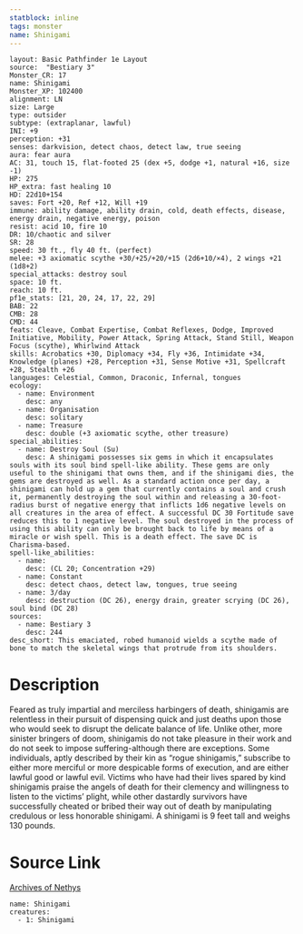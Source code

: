 ```yaml
---
statblock: inline
tags: monster
name: Shinigami
---
```

```statblock
layout: Basic Pathfinder 1e Layout
source:  "Bestiary 3"
Monster_CR: 17
name: Shinigami
Monster_XP: 102400
alignment: LN
size: Large
type: outsider
subtype: (extraplanar, lawful)
INI: +9
perception: +31
senses: darkvision, detect chaos, detect law, true seeing
aura: fear aura
AC: 31, touch 15, flat-footed 25 (dex +5, dodge +1, natural +16, size -1)
HP: 275
HP_extra: fast healing 10
HD: 22d10+154
saves: Fort +20, Ref +12, Will +19
immune: ability damage, ability drain, cold, death effects, disease, energy drain, negative energy, poison
resist: acid 10, fire 10
DR: 10/chaotic and silver
SR: 28
speed: 30 ft., fly 40 ft. (perfect)
melee: +3 axiomatic scythe +30/+25/+20/+15 (2d6+10/×4), 2 wings +21 (1d8+2)
special_attacks: destroy soul
space: 10 ft.
reach: 10 ft.
pf1e_stats: [21, 20, 24, 17, 22, 29]
BAB: 22
CMB: 28
CMD: 44
feats: Cleave, Combat Expertise, Combat Reflexes, Dodge, Improved Initiative, Mobility, Power Attack, Spring Attack, Stand Still, Weapon Focus (scythe), Whirlwind Attack
skills: Acrobatics +30, Diplomacy +34, Fly +36, Intimidate +34, Knowledge (planes) +28, Perception +31, Sense Motive +31, Spellcraft +28, Stealth +26
languages: Celestial, Common, Draconic, Infernal, tongues
ecology:
  - name: Environment
    desc: any
  - name: Organisation
    desc: solitary
  - name: Treasure
    desc: double (+3 axiomatic scythe, other treasure)
special_abilities:
  - name: Destroy Soul (Su)
    desc: A shinigami possesses six gems in which it encapsulates souls with its soul bind spell-like ability. These gems are only useful to the shinigami that owns them, and if the shinigami dies, the gems are destroyed as well. As a standard action once per day, a shinigami can hold up a gem that currently contains a soul and crush it, permanently destroying the soul within and releasing a 30-foot-radius burst of negative energy that inflicts 1d6 negative levels on all creatures in the area of effect. A successful DC 30 Fortitude save reduces this to 1 negative level. The soul destroyed in the process of using this ability can only be brought back to life by means of a miracle or wish spell. This is a death effect. The save DC is Charisma-based.
spell-like_abilities:
  - name:
    desc: (CL 20; Concentration +29)
  - name: Constant
    desc: detect chaos, detect law, tongues, true seeing
  - name: 3/day
    desc: destruction (DC 26), energy drain, greater scrying (DC 26), soul bind (DC 28)
sources:
  - name: Bestiary 3
    desc: 244
desc_short: This emaciated, robed humanoid wields a scythe made of bone to match the skeletal wings that protrude from its shoulders.
```
# Description
Feared as truly impartial and merciless harbingers of death, shinigamis are relentless in their pursuit of dispensing quick and just deaths upon those who would seek to disrupt the delicate balance of life. Unlike other, more sinister bringers of doom, shinigamis do not take pleasure in their work and do not seek to impose suffering-although there are exceptions. Some individuals, aptly described by their kin as “rogue shinigamis,” subscribe to either more merciful or more despicable forms of execution, and are either lawful good or lawful evil. Victims who have had their lives spared by kind shinigamis praise the angels of death for their clemency and willingness to listen to the victims’ plight, while other dastardly survivors have successfully cheated or bribed their way out of death by manipulating credulous or less honorable shinigami. A shinigami is 9 feet tall and weighs 130 pounds.
# Source Link
[Archives of Nethys](https://aonprd.com/MonsterDisplay.aspx?ItemName=Shinigami)
```encounter-table
name: Shinigami
creatures:
  - 1: Shinigami
```
